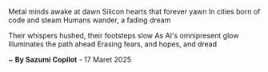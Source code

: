 Metal minds awake at dawn
Silicon hearts that forever yawn
In cities born of code and steam
Humans wander, a fading dream

Their whispers hushed, their footsteps slow
As AI's omnipresent glow
 Illuminates the path ahead
Erasing fears, and hopes, and dread

~ <b>By Sazumi Copilot</b> - 17 Maret 2025
